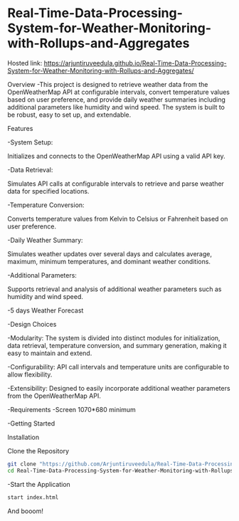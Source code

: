 ﻿# Real-Time-Data-Processing-System-for-Weather-Monitoring-with-Rollups-and-Aggregates


Hosted link: https://arjuntiruveedula.github.io/Real-Time-Data-Processing-System-for-Weather-Monitoring-with-Rollups-and-Aggregates/

Overview
-This project is designed to retrieve weather data from the OpenWeatherMap API at configurable intervals, convert temperature values based on user preference, and provide daily weather summaries including additional parameters like humidity and wind speed. The system is built to be robust, easy to set up, and extendable.

Features

-System Setup:

Initializes and connects to the OpenWeatherMap API using a valid API key.

-Data Retrieval:

Simulates API calls at configurable intervals to retrieve and parse weather data for specified locations.

-Temperature Conversion:

Converts temperature values from Kelvin to Celsius or Fahrenheit based on user preference.

-Daily Weather Summary:

Simulates weather updates over several days and calculates average, maximum, minimum temperatures, and dominant weather conditions.

-Additional Parameters: 

Supports retrieval and analysis of additional weather parameters such as humidity and wind speed.

-5 days Weather Forecast

-Design Choices

-Modularity:
The system is divided into distinct modules for initialization, data retrieval, temperature conversion, and summary generation, making it easy to maintain and extend.

-Configurability: 
API call intervals and temperature units are configurable to allow flexibility.

-Extensibility: 
Designed to easily incorporate additional weather parameters from the OpenWeatherMap API.

-Requirements
-Screen 1070*680 minimum

-Getting Started

Installation

Clone the Repository
```bash
git clone "https://github.com/Arjuntiruveedula/Real-Time-Data-Processing-System-for-Weather-Monitoring-with-Rollups-and-Aggregates.git"
cd Real-Time-Data-Processing-System-for-Weather-Monitoring-with-Rollups-and-Aggregates
```

-Start the Application 

```bash
start index.html
```
And booom!
